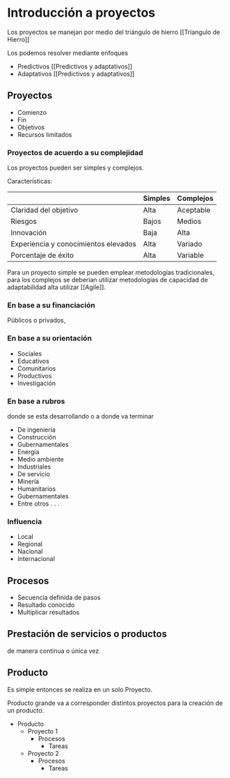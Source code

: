 

# Introducción a proyectos


Los proyectos se manejan por medio del triángulo de hierro [[Triangulo de Hierro]]

Los podemos resolver mediante enfoques 

* Predictivos [[Predictivos y adaptativos]]
* Adaptativos [[Predictivos y adaptativos]]

## Proyectos



* Comienzo
* Fin
* Objetivos
* Recursos limitados

### Proyectos de acuerdo a su complejidad 

Los proyectos pueden ser simples y complejos. 

Características: 

|                                      | Simples | Complejos |
| ------------------------------------ | ------- | --------- |
| Claridad del objetivo                | Alta    | Aceptable |
| Riesgos                              | Bajos   | Medios    |
| Innovación                           | Baja    | Alta      |
| Experiencia y conocimientos elevados | Alta    | Variado   |
| Porcentaje de éxito                  | Alta    | Variable  |

Para un proyecto simple se pueden emplear metodologías tradicionales, para los complejos se deberían utilizar metodologías de capacidad de adaptabilidad alta utilizar [[Agile]]. 

### En base a su financiación 

Públicos o privados, 

### En base a su orientación 

* Sociales
* Educativos
* Comunitarios
* Productivos
* Investigación 

### En base a rubros 

donde se esta desarrollando o a donde va terminar

* De ingeniería
* Construcción
* Gubernamentales
* Energía
* Medio ambiente
* Industriales
* De servicio
* Minería
* Humanitarios
* Gubernamentales 
* Entre otros . . . 

### Influencia 

* Local
* Regional
* Nacional
* Internacional



## Procesos

* Secuencia definida de pasos
* Resultado conocido
* Multiplicar resultados


## Prestación de servicios o productos
de manera continua o única vez
  


## Producto

Es simple entonces se realiza en un solo Proyecto.

Producto grande va a corresponder distintos proyectos para la creación de un producto. 

* Producto
	* Proyecto 1
		* Procesos
			* Tareas
	* Proyecto 2
		* Procesos
			* Tareas 

